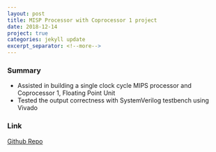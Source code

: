 ```yaml
---
layout: post
title: MISP Processor with Coprocessor 1 project
date: 2018-12-14
project: true
categories: jekyll update
excerpt_separator: <!--more-->
---
```


### Summary
- Assisted in building a single clock cycle MIPS processor and Coprocessor 1, Floating Point Unit
- Tested the output correctness with SystemVerilog testbench using Vivado 

### Link
[Github Repo](https://github.com/kinming92/MISP-FPU-Processor)